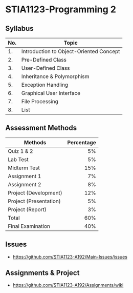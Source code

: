 # STIA1123-Programming 2

## Syllabus

|No.| Topic |
|---|----------|
|1. | Introduction to Object-Oriented Concept |
|2. | Pre-Defined Class |
|3. | User-Defined Class |
|4. | Inheritance & Polymorphism |
|5. | Exception Handling |
|6. | Graphical User Interface  |
|7. | File Processing  |
|8. | List  |

## Assessment Methods

|Methods                | Percentage |
|---------------------- |-----------:|
|Quiz 1 & 2             | 5%  |
|Lab Test               | 5%  |
|Midterm Test           | 15% |
|Assignment 1           | 7%  |
|Assignment 2           | 8%  |
|Project (Development)  | 12% |
|Project (Presentation) | 5%  |
|Project (Report)       | 3%  |
|Total                  | 60% |
|Final Examination      | 40% |

## Issues

* https://github.com/STIA1123-A192/Main-Issues/issues

## Assignments & Project

* https://github.com/STIA1123-A192/Assignments/wiki

